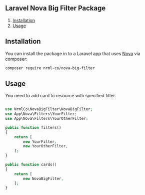 ## Laravel Nova Big Filter Package

1. [Installation](#user-content-installation)
2. [Usage](#user-content-usage)

## Installation

You can install the package in to a Laravel app that uses [Nova](https://nova.laravel.com) via composer:

```bash
composer require nrml-co/nova-big-filter
```

## Usage

You need to add card to resource with specified filter.

```php

use NrmlCo\NovaBigFilter\NovaBigFilter;
use App\Nova\Filters\YourFilter;
use App\Nova\Filters\YourOtherFilter;

public function filters()
{
    return [
        new YourFilter,
        new YourOtherFilter,
    ];
}

public function cards()
{
    return [        
        new NovaBigFilter,
    ];
}
```